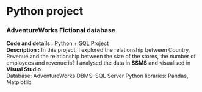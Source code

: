 # Python project

### AdventureWorks Fictional database 
**Code and details :** [Python + SQL Project](https://github.com/chungyuenleung/Pythonproject/blob/main/Python_and_SQL_project(Adventurework).pdf) <br>
**Description :** In this project, I explored the relationship between Country, Revenue and the relationship between the size of the stores, the number of employees and revenue is? I analysed the data in **SSMS** and visualised in **Visual Studio**  <br>
Database: AdventureWorks
DBMS: SQL Server
Python libraries: Pandas, Matplotlib
